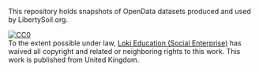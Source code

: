 This repository holds snapshots of OpenData datasets produced and used by LibertySoil.org.

<p xmlns:dct="http://purl.org/dc/terms/" xmlns:vcard="http://www.w3.org/2001/vcard-rdf/3.0#">
  <a rel="license"
     href="http://creativecommons.org/publicdomain/zero/1.0/">
    <img src="http://i.creativecommons.org/p/zero/1.0/88x31.png" style="border-style: none;" alt="CC0" />
  </a>
  <br />
  To the extent possible under law,
  <a rel="dct:publisher"
     href="http://libertysoil.org/">
    <span property="dct:title">Loki Education (Social Enterprise)</span></a>
  has waived all copyright and related or neighboring rights to
  this work. This work is published from
<span property="vcard:Country" datatype="dct:ISO3166" content="GB" about="http://libertysoil.org/">United Kingdom</span>.
</p>
